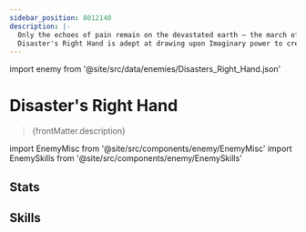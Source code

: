 ```yaml
---
sidebar_position: 8012140
description: |-
  Only the echoes of pain remain on the devastated earth — the march of the end times.
  Disaster's Right Hand is adept at drawing upon Imaginary power to create large-scale attacks.
---
```


import enemy from '@site/src/data/enemies/Disasters_Right_Hand.json'

# Disaster's Right Hand
<blockquote>{frontMatter.description}</blockquote>

import EnemyMisc from '@site/src/components/enemy/EnemyMisc'
import EnemySkills from '@site/src/components/enemy/EnemySkills'

## Stats

<EnemyMisc enemy={enemy} variant={0} />

## Skills

<EnemySkills enemy={enemy} variant={0} />
